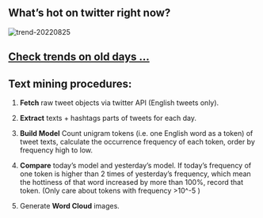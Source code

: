 ## What’s hot on twitter right now?

![trend-20220825][wordcloud]

[wordcloud]: https://raw.githubusercontent.com/xdqc/tweet-trend-everyday/master/word-cloud/trend-20220825.png?token=AF5V4P7ADR6KQBZ4CEDTNIK6AXRMU "trend-20220825"

## [Check trends on old days ...](https://github.com/xdqc/tweet-trend-everyday/tree/master/word-cloud)

## Text mining procedures:

1. **Fetch** raw tweet objects via twitter API (English tweets only).

2. **Extract** texts + hashtags parts of tweets for each day.

3. **Build Model** Count unigram tokens (i.e. one English word as a token) of tweet texts, calculate the occurrence frequency of each token, order by frequency high to low.

4. **Compare** today’s model and yesterday’s model. If today’s frequency of one token is higher than 2 times of yesterday’s frequency, which mean the hottiness of that word increased by more than 100%, record that token. (Only care about tokens with frequency >10^-5 )

5. Generate **Word Cloud** images.
